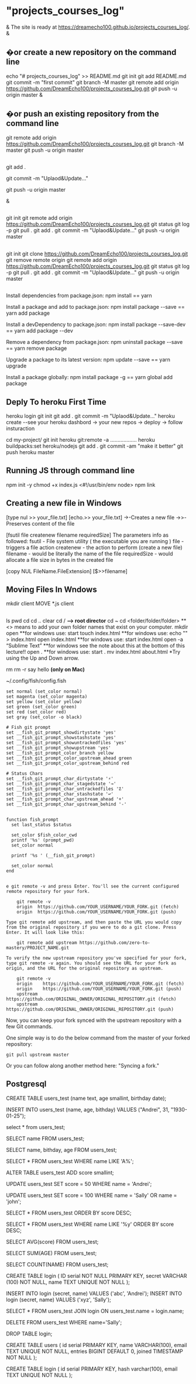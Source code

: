 # "projects_courses_log"

&amp;
The site is ready at <https://dreamecho100.github.io/projects_courses_log/>.
&amp;

## �or create a new repository on the command line

echo "# projects_courses_log" >> README.md
git init
git add README.md
git commit -m "first commit"
git branch -M master
git remote add origin <https://github.com/DreamEcho100/projects_courses_log.git>
git push -u origin master
&amp;

## �or push an existing repository from the command line

git remote add origin <https://github.com/DreamEcho100/projects_courses_log.git>
git branch -M master
git push -u origin master

##

git add .

git commit -m "Uplaod&Update..."

git push -u origin master

&amp;

##

git init
git remote add origin https://github.com/DreamEcho100/projects_courses_log.git
git status
git log -p
git pull .
git add .
git commit -m "Uplaod&Update..."
git push -u origin master

##

git init
git clone https://github.com/DreamEcho100/projects_courses_log.git
git remove remote origin
git remote add origin https://github.com/DreamEcho100/projects_courses_log.git
git status
git log -p
git pull .
git add .
git commit -m "Uplaod&Update..."
git push -u origin master

##

Install dependencies from package.json: npm install == yarn

Install a package and add to package.json: npm install package --save == yarn add package

Install a devDependency to package.json: npm install package --save-dev == yarn add package --dev

Remove a dependency from package.json: npm uninstall package --save == yarn remove package

Upgrade a package to its latest version: npm update --save == yarn upgrade

Install a package globally: npm install package -g == yarn global add package

## Deply To heroku First Time

heroku login
git init
git add .
git commit -m "Uplaod&Update..."
heroku create
--see your heroku dashbord -> your new repos -> deploy -> follow insturaction

cd my-project/
git init
heroku git:remote -a ..................
heroku buildpacks:set heroku/nodejs
git add .
git commit -am "make it better"
git push heroku master

## Running JS through command line

npm init -y
chmod +x index.js
<#!/usr/bin/env node>
npm link

## Creating a new file in Windows

[type nul >> your_file.txt]
[echo.>> your_file.txt]
->-Creates a new file
->>-Preserves content of the file

[fsutil file createnew filename requiredSize]
The parameters info as followed:
fsutil - File system utility ( the executable you are running )
file - triggers a file action
createnew - the action to perform (create a new file)
filename - would be literally the name of the file
requiredSize - would allocate a file size in bytes in the created file

[copy NUL FileName.FileExtension]
[$>>filename]

## Moving Files In Wndows

mkdir client
MOVE \*.js client

##

ls
pwd
cd
cd ..
clear
cd / **—> root director**
cd ~
cd <folder/folder/folder> ** <> means to add your own folder names that exist on your computer.
mkdir <folder>
open <folder> **for windows use: start <folder>
touch index.html **for windows use: echo "" > index.html
open index.html **for windows use: start index.html
open -a “Sublime Text” **for windows see the note about this at the bottom of this lecture!!
open . **for windows use: start .
mv index.html about.html
\*Try using the Up and Down arrow.

rm <file>
rm -r <folder>
say hello **(only on Mac)**

~/.config/fish/config.fish

    set normal (set_color normal)
    set magenta (set_color magenta)
    set yellow (set_color yellow)
    set green (set_color green)
    set red (set_color red)
    set gray (set_color -o black)

    # Fish git prompt
    set __fish_git_prompt_showdirtystate 'yes'
    set __fish_git_prompt_showstashstate 'yes'
    set __fish_git_prompt_showuntrackedfiles 'yes'
    set __fish_git_prompt_showupstream 'yes'
    set __fish_git_prompt_color_branch yellow
    set __fish_git_prompt_color_upstream_ahead green
    set __fish_git_prompt_color_upstream_behind red

    # Status Chars
    set __fish_git_prompt_char_dirtystate '⚡'
    set __fish_git_prompt_char_stagedstate '→'
    set __fish_git_prompt_char_untrackedfiles '☡'
    set __fish_git_prompt_char_stashstate '↩'
    set __fish_git_prompt_char_upstream_ahead '+'
    set __fish_git_prompt_char_upstream_behind '-'


    function fish_prompt
      set last_status $status

      set_color $fish_color_cwd
      printf '%s' (prompt_pwd)
      set_color normal

      printf '%s ' (__fish_git_prompt)

      set_color normal
    end


    e git remote -v and press Enter. You'll see the current configured remote repository for your fork.

    	git remote -v
    	origin  https://github.com/YOUR_USERNAME/YOUR_FORK.git (fetch)
    	origin  https://github.com/YOUR_USERNAME/YOUR_FORK.git (push)

    Type git remote add upstream, and then paste the URL you would copy from the original repository if you were to do a git clone. Press Enter. It will look like this:

    	git remote add upstream https://github.com/zero-to-mastery/PROJECT_NAME.git

    To verify the new upstream repository you've specified for your fork, type git remote -v again. You should see the URL for your fork as origin, and the URL for the original repository as upstream.

    	git remote -v
    	origin    https://github.com/YOUR_USERNAME/YOUR_FORK.git (fetch)
    	origin    https://github.com/YOUR_USERNAME/YOUR_FORK.git (push)
    	upstream  https://github.com/ORIGINAL_OWNER/ORIGINAL_REPOSITORY.git (fetch)
    	upstream  https://github.com/ORIGINAL_OWNER/ORIGINAL_REPOSITORY.git (push)

Now, you can keep your fork synced with the upstream repository with a few Git commands.

One simple way is to do the below command from the master of your forked repository:

    git pull upstream master

Or you can follow along another method here: "Syncing a fork."

## Postgresql

CREATE TABLE users_test (name text, age smallint, birthday date);

INSERT INTO users_test (name, age, bithday) VALUES ("Andrei", 31, "1930-01-25");

select \* from users_test;

SELECT name FROM users_test;

SELECT name, bithday, age FROM users_test;

SELECT \* FROM users_test WHERE name LIKE 'A%';

ALTER TABLE users_test ADD score smallint;

UPDATE users_test SET score = 50 WHERE name = 'Andrei';

UPDATE users_test SET score = 100 WHERE name = 'Sally' OR name = 'john';

SELECT \* FROM users_test ORDER BY score DESC;

SELECT \* FROM users_test WHERE name LIKE '%y' ORDER BY score DESC;

SELECT AVG(score) FROM users_test;

SELECT SUM(AGE) FROM users_test;

SELECT COUNT(NAME) FROM users_test;

CREATE TABLE login (
ID serial NOT NULL PRIMARY KEY,
secret VARCHAR (100) NOT NULL,
name TEXT UNIQUE NOT NULL
);

INSERT INTO login (secret, name) VALUES ('abc', 'Andrei');
INSERT INTO login (secret, name) VALUES ('xyz', 'Sally');

SELECT \* FROM users_test JOIN login ON users_test.name = login.name;

DELETE FROM users_test WHERE name='Sally';

DROP TABLE login;

CREATE TABLE users (
id serial PRIMARY KEY,
name VARCHAR(100),
email TEXT UNIQUE NOT NULL,
entries BIGINT DEFAULT 0,
joined TIMESTAMP NOT NULL
);

CREATE TABLE login (
id serial PRIMARY KEY,
hash varchar(100),
email TEXT UNIQUE NOT NULL
);
